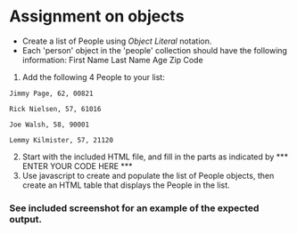 # Assignment on objects

* Create a list of People using *Object Literal* notation. 
* Each 'person' object in the 'people' collection should have the following information:
First Name
Last Name
Age
Zip Code

1. Add the following 4 People to your list:
```
Jimmy Page, 62, 00821

Rick Nielsen, 57, 61016

Joe Walsh, 58, 90001

Lemmy Kilmister, 57, 21120
```
2. Start with the included HTML file, and fill in the parts as indicated by *** ENTER YOUR CODE HERE ***
3. Use javascript to create and populate the list of People objects, then create an HTML table that displays the People in the list.

### See included screenshot for an example of the expected output.
